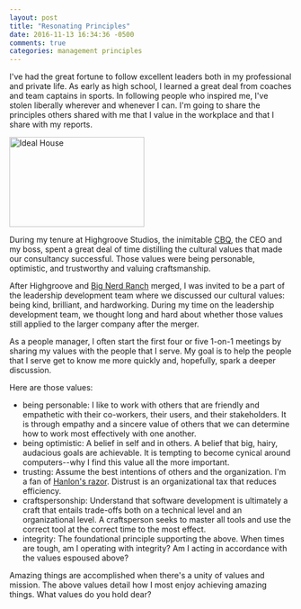 ```yaml
---
layout: post
title: "Resonating Principles"
date: 2016-11-13 16:34:36 -0500
comments: true
categories: management principles
---
```


I've had the great fortune to follow excellent leaders both in my professional and private life. As early as high school, I learned a great deal from coaches and team captains in sports. In following people who inspired me, I've stolen liberally wherever and whenever I can. I'm going to share the principles others shared with me that I value in the workplace and that I share with my reports.

<a data-flickr-embed="true"  href="https://www.flickr.com/photos/everyplace/2742146831/in/photolist-5bjdHD-6XWao9-6XWas9-fjPX4o-aznycb-5fRoTa-ipoWr-eg7arn-bD66h8-bChTKt-rn72x9-9ss32L-oBhfRi-5XMCxN-pYs4Xo-paoj6s-5qvCxE-opEDw-6XS9VX-61WvCA-arsS8v-dt1EYo-duxLqN-4Y9KRW-6XWaL1-6XS9NM-qSBeE5-azjTZH-nmi3U1-5QnakJ-7uPymK-ezpDr4-dt1EUE-sm7Rf-5Ag8D4-e1PGFh-6XS9Hx-dnpvTX-7cboME-4vad4D-dCwA17-ar6EFC-4Y5vLV-dt1EX3-81YMYR-dzbH7A-6moese-azjTkF-7n3Miy-9rQ6LL" title="Ideal House"><img src="https://c8.staticflickr.com/3/2295/2742146831_4e2416c31c_m.jpg" width="240" height="160" alt="Ideal House"></a><script async src="//embedr.flickr.com/assets/client-code.js" charset="utf-8"></script>

<!-- more -->

During my tenure at Highgroove Studios, the inimitable [CBQ](http://www.seebq.com/), the CEO and my boss, spent a great deal of time distilling the cultural values that made our consultancy successful.  Those values were being personable, optimistic, and trustworthy and valuing craftsmanship.

After Highgroove and [Big Nerd Ranch](https://www.bignerdranch.com/) merged, I was invited to be a part of the leadership development team where we discussed our cultural values: being kind, brilliant, and hardworking.  During my time on the leadership development team, we thought long and hard about whether those values still applied to the larger company after the merger.

As a people manager, I often start the first four or five 1-on-1 meetings by sharing my values with the people that I serve. My goal is to help the people that I serve get to know me more quickly and, hopefully, spark a deeper discussion.

Here are those values:

 - being personable: I like to work with others that are friendly and empathetic with their co-workers, their users, and their stakeholders. It is through empathy and a sincere value of others that we can determine how to work most effectively with one another.
 - being optimistic: A belief in self and in others. A belief that big, hairy, audacious goals are achievable. It is tempting to become cynical around computers--why I find this value all the more important. 
 - trusting: Assume the best intentions of others and the organization. I'm a fan of [Hanlon's razor](https://en.wikipedia.org/wiki/Hanlon%27s_razor).  Distrust is an organizational tax that reduces efficiency. 
 - craftspersonship: Understand that software development is ultimately a craft that entails trade-offs both on a technical level and an organizational level. A craftsperson seeks to master all tools and use the correct tool at the correct time to the most effect.
 - integrity: The foundational principle supporting the above. When times are tough, am I operating with integrity? Am I acting in accordance with the values espoused above?

Amazing things are accomplished when there's a unity of values and mission. The above values detail how I most enjoy achieving amazing things. What values do you hold dear?
